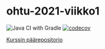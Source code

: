 # ohtu-2021-viikko1

![Java CI with Gradle](https://github.com/maariaw/ohtu-2021-viikko1/workflows/Java%20CI%20with%20Gradle/badge.svg)
[![codecov](https://codecov.io/gh/maariaw/ohtu-2021-viikko1/branch/main/graph/badge.svg?token=MW7XRW4L1Q)](https://codecov.io/gh/maariaw/ohtu-2021-viikko1)

[Kurssin päärepositorio](https://github.com/maariaw/ohtu-2021)

